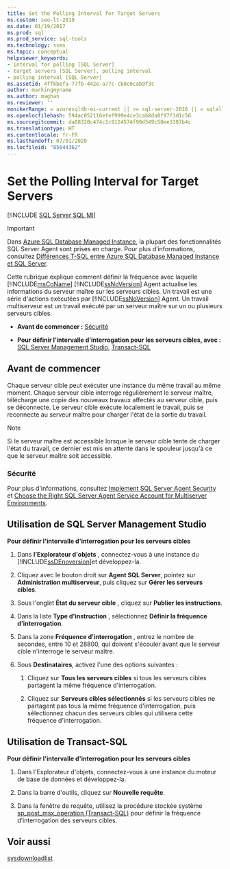 ```yaml
---
title: Set the Polling Interval for Target Servers
ms.custom: seo-lt-2019
ms.date: 01/19/2017
ms.prod: sql
ms.prod_service: sql-tools
ms.technology: ssms
ms.topic: conceptual
helpviewer_keywords:
- interval for polling [SQL Server]
- target servers [SQL Server], polling interval
- polling interval [SQL Server]
ms.assetid: 4ffbbefa-77fb-442e-a77c-cb8c6cab9f3c
author: markingmyname
ms.author: maghan
ms.reviewer: ''
monikerRange: = azuresqldb-mi-current || >= sql-server-2016 || = sqlallproducts-allversions
ms.openlocfilehash: 594ac052116efef999e4ce3cab8da0f97f1d1c56
ms.sourcegitcommit: da88320c474c1c9124574f90d549c50ee3387b4c
ms.translationtype: HT
ms.contentlocale: fr-FR
ms.lasthandoff: 07/01/2020
ms.locfileid: "85644362"
---
```

# <a name="set-the-polling-interval-for-target-servers"></a>Set the Polling Interval for Target Servers
[!INCLUDE [SQL Server SQL MI](../../includes/applies-to-version/sql-asdbmi.md)]

> [!IMPORTANT]  
> Dans [Azure SQL Database Managed Instance](https://docs.microsoft.com/azure/sql-database/sql-database-managed-instance), la plupart des fonctionnalités SQL Server Agent sont prises en charge. Pour plus d’informations, consultez [Différences T-SQL entre Azure SQL Database Managed Instance et SQL Server](https://docs.microsoft.com/azure/sql-database/sql-database-managed-instance-transact-sql-information#sql-server-agent).

Cette rubrique explique comment définir la fréquence avec laquelle [!INCLUDE[msCoName](../../includes/msconame_md.md)] [!INCLUDE[ssNoVersion](../../includes/ssnoversion-md.md)] Agent actualise les informations du serveur maître sur les serveurs cibles. Un travail est une série d'actions exécutées par [!INCLUDE[ssNoVersion](../../includes/ssnoversion-md.md)] Agent. Un travail multiserveur est un travail exécuté par un serveur maître sur un ou plusieurs serveurs cibles.  
  
-   **Avant de commencer :**  [Sécurité](#Security)  
  
-   **Pour définir l’intervalle d’interrogation pour les serveurs cibles, avec :** [SQL Server Management Studio](#SSMS), [Transact-SQL](#TSQL)  
  
## <a name="before-you-begin"></a><a name="BeforeYouBegin"></a>Avant de commencer  
Chaque serveur cible peut exécuter une instance du même travail au même moment. Chaque serveur cible interroge régulièrement le serveur maître, télécharge une copie des nouveaux travaux affectés au serveur cible, puis se déconnecte. Le serveur cible exécute localement le travail, puis se reconnecte au serveur maître pour charger l'état de la sortie du travail.  
  
> [!NOTE]  
> Si le serveur maître est accessible lorsque le serveur cible tente de charger l'état du travail, ce dernier est mis en attente dans le spouleur jusqu'à ce que le serveur maître soit accessible.  
  
### <a name="security"></a><a name="Security"></a>Sécurité  
Pour plus d'informations, consultez [Implement SQL Server Agent Security](../../ssms/agent/implement-sql-server-agent-security.md) et [Choose the Right SQL Server Agent Service Account for Multiserver Environments](../../ssms/agent/choose-the-right-sql-server-agent-service-account-for-multiserver-environments.md).  
  
## <a name="using-sql-server-management-studio"></a><a name="SSMS"></a>Utilisation de SQL Server Management Studio  
**Pour définir l'intervalle d'interrogation pour les serveurs cibles**  
  
1.  Dans **l’Explorateur d'objets** , connectez-vous à une instance du [!INCLUDE[ssDEnoversion](../../includes/ssdenoversion_md.md)]et développez-la.  
  
2.  Cliquez avec le bouton droit sur **Agent SQL Server**, pointez sur **Administration multiserveur**, puis cliquez sur **Gérer les serveurs cibles**.  
  
3.  Sous l'onglet **État du serveur cible** , cliquez sur **Publier les instructions**.  
  
4.  Dans la liste **Type d'instruction** , sélectionnez **Définir la fréquence d'interrogation**.  
  
5.  Dans la zone **Fréquence d'interrogation** , entrez le nombre de secondes, entre 10 et 28800, qui doivent s'écouler avant que le serveur cible n'interroge le serveur maître.  
  
6.  Sous **Destinataires**, activez l'une des options suivantes :  
  
    1.  Cliquez sur **Tous les serveurs cibles** si tous les serveurs cibles partagent la même fréquence d'interrogation.  
  
    2.  Cliquez sur **Serveurs cibles sélectionnés** si les serveurs cibles ne partagent pas tous la même fréquence d'interrogation, puis sélectionnez chacun des serveurs cibles qui utilisera cette fréquence d'interrogation.  
  
## <a name="using-transact-sql"></a><a name="TSQL"></a>Utilisation de Transact-SQL  
**Pour définir l'intervalle d'interrogation pour les serveurs cibles**  
  
1.  Dans l'Explorateur d'objets, connectez-vous à une instance du moteur de base de données et développez-la.  
  
2.  Dans la barre d'outils, cliquez sur **Nouvelle requête**.  
  
3.  Dans la fenêtre de requête, utilisez la procédure stockée système [sp_post_msx_operation (Transact-SQL)](https://msdn.microsoft.com/085deef8-2709-4da9-bb97-9ab32effdacf) pour définir la fréquence d’interrogation des serveurs cibles.  
  
## <a name="see-also"></a>Voir aussi  
[sysdownloadlist](../../relational-databases/system-tables/dbo-sysdownloadlist-transact-sql.md)  
  
